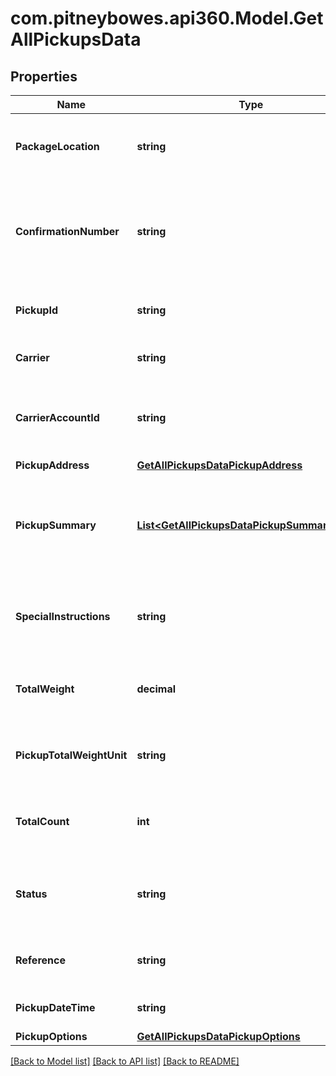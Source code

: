 # com.pitneybowes.api360.Model.GetAllPickupsData

## Properties

Name | Type | Description | Notes
------------ | ------------- | ------------- | -------------
**PackageLocation** | **string** | The location where the parcel will be available for pickup. | [optional] 
**ConfirmationNumber** | **string** | The confirmation number generated when the pickup request is successfully processed. | [optional] 
**PickupId** | **string** | Unique identifiers for scheduled pickups. | [optional] 
**Carrier** | **string** | The carrier is beng used for the pickup. | [optional] 
**CarrierAccountId** | **string** | The unique identifier of the carrier account being used to process the pickup. | [optional] 
**PickupAddress** | [**GetAllPickupsDataPickupAddress**](GetAllPickupsDataPickupAddress.md) |  | [optional] 
**PickupSummary** | [**List&lt;GetAllPickupsDataPickupSummaryInner&gt;**](GetAllPickupsDataPickupSummaryInner.md) | An array of the pickup details, including the number of packages, total weight, and carrier service information. | [optional] 
**SpecialInstructions** | **string** | Any special instructions or notes for the carrier regarding the pickup. | [optional] 
**TotalWeight** | **decimal** | The total weight of all packages being picked up. | [optional] 
**PickupTotalWeightUnit** | **string** | The unit of measurement for the total package weight. | [optional] 
**TotalCount** | **int** | The total number of packages being picked up. | [optional] 
**Status** | **string** | The current status of the pickup request. Values are &#x60;scheduled&#x60;and &#x60;cancelled&#x60;. | [optional] 
**Reference** | **string** | An optional Reference related to the pickup. | [optional] 
**PickupDateTime** | **string** | The date and time of the pickup. | [optional] 
**PickupOptions** | [**GetAllPickupsDataPickupOptions**](GetAllPickupsDataPickupOptions.md) |  | [optional] 

[[Back to Model list]](../../README.md#documentation-for-models) [[Back to API list]](../../README.md#documentation-for-api-endpoints) [[Back to README]](../../README.md)

